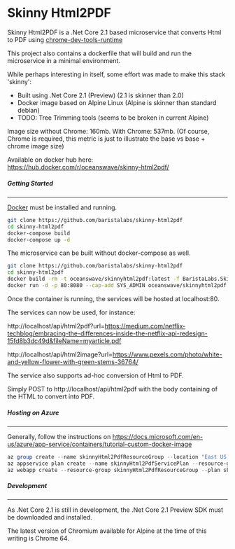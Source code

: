 Skinny Html2PDF
======

Skinny Html2PDF is a .Net Core 2.1 based microservice that converts Html to PDF using [chrome-dev-tools-runtime](https://github.com/BaristaLabs/chrome-dev-tools-runtime)

This project also contains a dockerfile that will build and run the microservice in a minimal environment.

While perhaps interesting in itself, some effort was made to make this stack 'skinny':

 - Built using .Net Core 2.1 (Preview) (2.1 is skinner than 2.0)
 - Docker image based on Alpine Linux (Alpine is skinner than standard debian)
 - TODO: Tree Trimming tools (seems to be broken in current Alpine)

Image size without Chrome: 160mb. With Chrome: 537mb.
(Of course, Chrome is required, this metric is just to illustrate the base vs base + chrome image size)

Available on docker hub here: https://hub.docker.com/r/oceanswave/skinny-html2pdf/

##### Getting Started
---
[Docker](https://www.docker.com/get-docker) must be installed and running.

``` bash
git clone https://github.com/baristalabs/skinny-html2pdf
cd skinny-html2pdf
docker-compose build
docker-compose up -d
```

The microservice can be built without docker-compose as well.

``` bash
git clone https://github.com/baristalabs/skinny-html2pdf
cd skinny-html2pdf
docker build -rm -t oceanswave/skinnyhtml2pdf:latest -f BaristaLabs.SkinnyHtml2Pdf.Web/Dockerfile .
docker run -d -p 80:8080 --cap-add SYS_ADMIN oceanswave/skinnyhtml2pdf
```

Once the container is running, the services will be hosted at localhost:80.

The services can now be used, for instance:

http://localhost/api/html2pdf?url=https://medium.com/netflix-techblog/embracing-the-differences-inside-the-netflix-api-redesign-15fd8b3dc49d&fileName=myarticle.pdf

http://localhost/api/html2image?url=https://www.pexels.com/photo/white-and-yellow-flower-with-green-stems-36764/

The service also supports ad-hoc conversion of Html to PDF.

Simply POST to http://localhost/api/html2pdf with the body containing of the HTML to convert into PDF.

##### Hosting on Azure
---

Generally, follow the instructions on https://docs.microsoft.com/en-us/azure/app-service/containers/tutorial-custom-docker-image

``` Powershell
az group create --name skinnyHtml2PdfResourceGroup --location "East US 2"
az appservice plan create --name skinnyHtml2PdfServicePlan --resource-group skinnyHtml2PdfResourceGroup --sku B1 --is-linux
az webapp create --resource-group skinnyHtml2PdfResourceGroup --plan skinnyHtml2PdfServicePlan --name skinny-html2pdf --deployment-container-image-name oceanswave/skinny-html2pdf:latest
```

##### Development
---

As .Net Core 2.1 is still in development, the .Net Core 2.1 Preview SDK must be downloaded and installed. 

The latest version of Chromium available for Alpine at the time of this writing is Chrome 64.